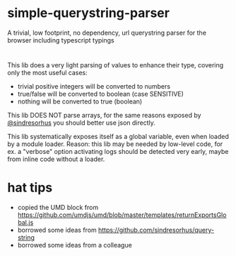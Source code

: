 # simple-querystring-parser
A trivial, low footprint, no dependency, url querystring parser for the browser including typescript typings

#

This lib does a very light parsing of values to enhance their type, covering only the most useful cases:
- trivial positive integers will be converted to numbers
- true/false will be converted to boolean (case SENSITIVE)
- nothing will be converted to true (boolean)

This lib DOES NOT parse arrays, for the same reasons exposed by [@sindresorhus](https://github.com/sindresorhus/query-string)
you should better use json directly.

This lib systematically exposes itself as a global variable, even when loaded by a module loader.
Reason: this lib may be needed by low-level code, for ex. a "verbose" option
activating logs should be detected very early, maybe from inline code without a loader.


# hat tips
* copied the UMD block from https://github.com/umdjs/umd/blob/master/templates/returnExportsGlobal.js
* borrowed some ideas from https://github.com/sindresorhus/query-string
* borrowed some ideas from a colleague
